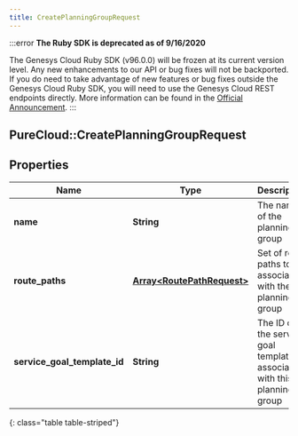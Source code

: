 ```yaml
---
title: CreatePlanningGroupRequest
---
```


:::error
**The Ruby SDK is deprecated as of 9/16/2020**

The Genesys Cloud Ruby SDK (v96.0.0) will be frozen at its current version level. Any new enhancements to our API or bug fixes will not be backported. If you do need to take advantage of new features or bug fixes outside the Genesys Cloud Ruby SDK, you will need to use the Genesys Cloud REST endpoints directly. More information can be found in the [Official Announcement](https://developer.mypurecloud.com/forum/t/announcement-genesys-cloud-ruby-sdk-end-of-life/8850).
:::


## PureCloud::CreatePlanningGroupRequest

## Properties

|Name | Type | Description | Notes|
|------------ | ------------- | ------------- | -------------|
| **name** | **String** | The name of the planning group | |
| **route_paths** | [**Array&lt;RoutePathRequest&gt;**](RoutePathRequest.html) | Set of route paths to associate with the planning group | |
| **service_goal_template_id** | **String** | The ID of the service goal template to associate with this planning group | |
{: class="table table-striped"}



